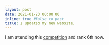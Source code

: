 ```yaml
---
layout: post
date: 2021-01-23 00:00:00
inline: true #false to post
title: I updated my new website.
---
```


I am attending this [competition](https://www.drivendata.org/competitions/72/predict-wind-speeds/leaderboard/) and rank 6th now.
